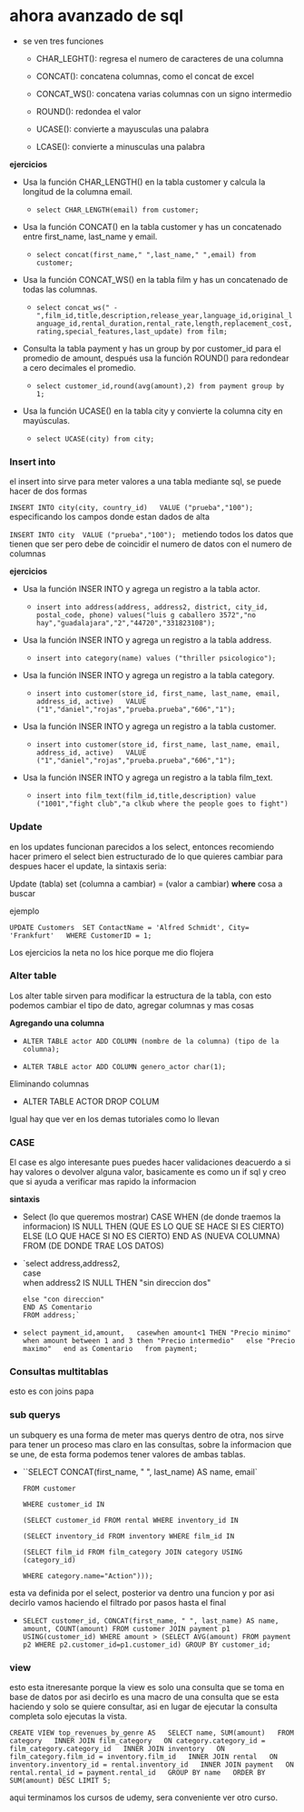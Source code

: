 # ahora avanzado de sql

- se ven tres funciones
  
  - CHAR_LEGHT(): regresa el numero de caracteres de una columna
  
  - CONCAT(): concatena columnas, como el concat de excel
  
  - CONCAT_WS(): concatena varias columnas con un signo intermedio
  
  - ROUND(): redondea el valor
  
  - UCASE(): convierte a mayusculas una palabra
  
  - LCASE(): convierte a minusculas una palabra

**ejercicios**

- Usa la función CHAR_LENGTH() en la tabla customer y calcula la longitud de la columna email.
  
  - `select CHAR_LENGTH(email) from customer;`

- Usa la función CONCAT() en la tabla customer y has un concatenado entre first_name, last_name y email.
  
  - `select concat(first_name," ",last_name," ",email) from customer;`

- Usa la función CONCAT_WS() en la tabla film y has un concatenado de todas las columnas.
  
  - `select concat_ws(" - ",film_id,title,description,release_year,language_id,original_language_id,rental_duration,rental_rate,length,replacement_cost,rating,special_features,last_update) from film;`

- Consulta la tabla payment y has un group by por customer_id para el promedio de amount, después usa la función ROUND() para redondear a cero decimales el promedio.
  
  - `select customer_id,round(avg(amount),2) from payment group by 1;`

- Usa la función UCASE() en la tabla city y convierte la columna city en mayúsculas.
  
  - `select UCASE(city) from city;`

### Insert into

el insert into sirve para meter valores a una tabla mediante sql, se puede hacer de dos formas

`INSERT INTO city(city, country_id)  
VALUE ("prueba","100");` especificando los campos donde estan dados de alta

`INSERT INTO city 
VALUE ("prueba","100"); ` metiendo todos los datos que tienen que ser pero debe de coincidir el numero de datos con el numero de columnas

**ejercicios**

- Usa la función INSER INTO y agrega un registro a la tabla actor.
  
  - `insert into address(address, address2, district, city_id, postal_code, phone) values("luis g caballero 3572","no hay","guadalajara","2","44720","331823108");`

- Usa la función INSER INTO y agrega un registro a la tabla address.
  
  - `insert into category(name) values ("thriller psicologico");`

- Usa la función INSER INTO y agrega un registro a la tabla category.
  
  - `insert into customer(store_id, first_name, last_name, email, address_id, active)  
    VALUE ("1","daniel","rojas","prueba.prueba","606","1");`

- Usa la función INSER INTO y agrega un registro a la tabla customer.
  
  - `insert into customer(store_id, first_name, last_name, email, address_id, active)  
    VALUE ("1","daniel","rojas","prueba.prueba","606","1");`

- Usa la función INSER INTO y agrega un registro a la tabla film_text.
  
  - `insert into film_text(film_id,title,description) value ("1001","fight club","a clkub where the people goes to fight")`

### Update

en los updates funcionan parecidos a los select, entonces recomiendo hacer primero el select bien estructurado de lo que quieres cambiar para despues hacer el update, la sintaxis seria:

Update (tabla) set (columna a cambiar) = (valor a cambiar) **where** cosa a buscar

ejemplo 

`UPDATE Customers  SET ContactName = 'Alfred Schmidt', City= 'Frankfurt'  
WHERE CustomerID = 1;`

Los ejercicios la neta no los hice porque me dio flojera

### Alter table

Los alter table sirven para modificar la estructura de la tabla, con esto podemos cambiar el tipo de dato, agregar columnas y mas cosas

**Agregando una columna**

- `ALTER TABLE actor ADD COLUMN (nombre de la columna) (tipo de la columna);`

- `ALTER TABLE actor ADD COLUMN genero_actor char(1);`

Eliminando columnas

- ALTER TABLE ACTOR DROP COLUM

Igual hay que ver en los demas tutoriales como lo llevan

### CASE

El case es algo interesante pues puedes hacer validaciones deacuerdo a si hay valores o devolver alguna valor, basicamente es como un if sql y creo que si ayuda a verificar mas rapido la informacion

**sintaxis**

- Select (lo que queremos mostrar) CASE WHEN (de donde traemos la informacion) IS NULL THEN (QUE ES LO QUE SE HACE SI ES CIERTO) ELSE (LO QUE HACE SI NO ES CIERTO) END AS (NUEVA COLUMNA) FROM (DE DONDE TRAE LOS DATOS)

- `select address,address2,  
  case  
   when address2 IS NULL THEN "sin direccion dos"  
  
      else "con direccion"  
      END AS Comentario  
      FROM address;`

- `select payment_id,amount,  
   casewhen amount<1 THEN "Precio minimo"  
  when amount between 1 and 3 then "Precio intermedio"  
  else "Precio maximo"  
  end as Comentario  
  from payment;`

### Consultas multitablas

esto es con joins papa

### sub querys

un subquery es una forma de meter mas querys dentro de otra, nos sirve para tener un proceso mas claro en las consultas, sobre la informacion que se une, de esta forma podemos tener valores de ambas tablas.



- ``SELECT CONCAT(first_name, " ", last_name) AS name, email`
  
  `FROM customer`
  
  `WHERE customer_id IN`
  
  `(SELECT customer_id FROM rental WHERE inventory_id IN`
  
  `(SELECT inventory_id FROM inventory WHERE film_id IN`
  
  `(SELECT film_id FROM film_category JOIN category USING (category_id)`
  
  `WHERE category.name="Action")));`

esta va definida por el select, posterior va dentro una funcion y por asi decirlo vamos haciendo el filtrado por pasos hasta el final

- `SELECT customer_id, CONCAT(first_name, " ", last_name) AS name, amount, COUNT(amount) FROM customer JOIN payment p1 USING(customer_id) WHERE amount > (SELECT AVG(amount) FROM payment p2 WHERE p2.customer_id=p1.customer_id) GROUP BY customer_id;`

### view

esto esta itneresante porque la view es solo una consulta que se toma en base de datos por asi decirlo es una macro de una consulta que se esta haciendo y solo se quiere consultar, asi en lugar de ejecutar la consulta completa solo ejecutas la vista.

`CREATE VIEW top_revenues_by_genre AS   SELECT name, SUM(amount)   FROM category   INNER JOIN film_category   ON category.category_id = film_category.category_id   INNER JOIN inventory   ON film_category.film_id = inventory.film_id   INNER JOIN rental   ON inventory.inventory_id = rental.inventory_id   INNER JOIN payment   ON rental.rental_id = payment.rental_id   GROUP BY name   ORDER BY SUM(amount) DESC LIMIT 5;`



aqui terminamos los cursos de udemy, sera conveniente ver otro curso.
